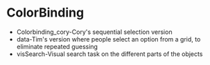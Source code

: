 # ColorBinding

* Colorbinding_cory-Cory's sequential selection version
* data-Tim's version where people select an option from a grid, to eliminate repeated guessing
* visSearch-Visual search task on the different parts of the objects
